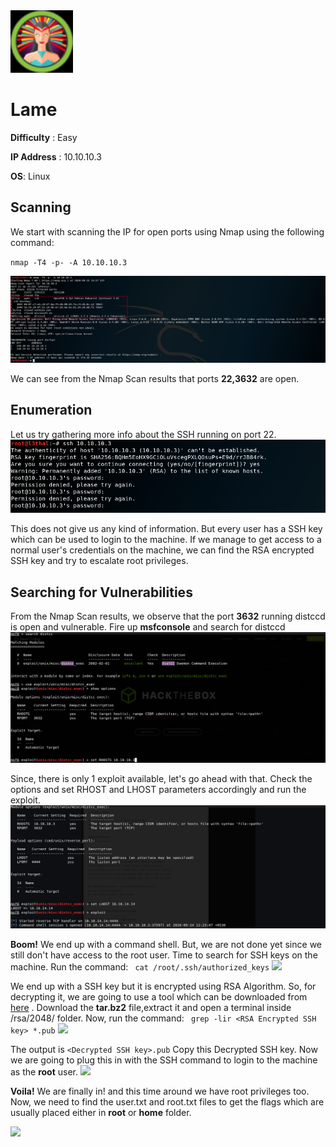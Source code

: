 <img src="https://github.com/L3thal14/HacktheBox-Walkthroughs/blob/master/Boxes/lame/screenshots/htblame.png?raw=true"  height="100"  />

#  Lame

**Difficulty** : Easy

**IP Address** : 10.10.10.3

**OS**: Linux 

##  Scanning

We start with scanning the IP for open ports using Nmap using the following command:

`nmap -T4 -p- -A 10.10.10.3`

<img src="https://github.com/L3thal14/HacktheBox-Walkthroughs/blob/master/Boxes/lame/screenshots/nmap_lame.png?raw=true"/>  

We can see from the Nmap Scan results that ports **22,3632** are open.
  

##  Enumeration
Let us try gathering more info about the SSH running on port 22.
<img src="https://github.com/L3thal14/HacktheBox-Walkthroughs/blob/master/Boxes/lame/screenshots/ssh_lame.png?raw=true"/>

This does not give us any kind of information.
But every user has a SSH key which can be used to login to the machine.
If we manage to get access to a normal user's credentials on the machine, we can find the RSA encrypted SSH key and try to escalate root privileges.

##  Searching for Vulnerabilities
From the Nmap Scan results, we observe that the port **3632** running distccd is open and vulnerable.
Fire up **msfconsole** and search for distccd 
  <img src="https://github.com/L3thal14/HacktheBox-Walkthroughs/blob/master/Boxes/lame/screenshots/msf_1_lame.png?raw=true"/>
  
Since, there is only 1 exploit available, let's go ahead with that.
Check the options and set RHOST and LHOST parameters accordingly and run the exploit.
<img src="https://github.com/L3thal14/HacktheBox-Walkthroughs/blob/master/Boxes/lame/screenshots/msf_2_lame.png?raw=true"/>

**Boom!** 
We end up with a command shell.
But, we are not done yet since we still don't have access to the root user.
Time to search for SSH keys on the machine.
Run the command:
``` cat /root/.ssh/authorized_keys```
<img src="https://github.com/L3thal14/HacktheBox-Walkthroughs/blob/master/Boxes/lame/screenshots/sshkey_lame.png?raw=true"/>

We end up with a SSH key but it is encrypted using RSA Algorithm.
So, for decrypting it, we are going to use a tool which can be downloaded from [here](https://github.com/g0tmi1k/debian-ssh/blob/master/common_keys/debian_ssh_rsa_2048_x86.tar.bz2) .
Download the **tar.bz2** file,extract it and open a terminal inside /rsa/2048/ folder.
Now, run the command:
``` grep -lir <RSA Encrypted SSH key> *.pub```
<img src="https://github.com/L3thal14/HacktheBox-Walkthroughs/blob/master/Boxes/lame/screenshots/ssh_decrypted_lame.png?raw=true"/>

The output is ```<Decrypted SSH key>.pub```
Copy this Decrypted SSH key.
Now we are going to plug this in with the SSH command to login to the machine as the **root** user.
<img src="https://github.com/L3thal14/HacktheBox-Walkthroughs/blob/master/Boxes/lame/screenshots/rooted_1_lame.png?raw=true"/>

  **Voila!** We are finally in! and this time around we have root privileges too.
  Now, we need to find the user.txt and root.txt files to get the flags which are usually placed either in **root** or **home** folder.
  
  <img src="https://github.com/L3thal14/HacktheBox-Walkthroughs/blob/master/Boxes/lame/screenshots/rooted_2_lame.png?raw=true"/>  
  


